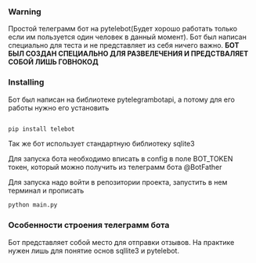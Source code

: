 ### Warning
Простой телеграмм бот на pytelebot(Будет хорошо работать только если им пользуется один человек в данный момент). Бот был написан специально для теста и не представляет из себя ничего важно.
**БОТ БЫЛ СОЗДАН СПЕЦИАЛЬНО ДЛЯ РАЗВЕЛЕЧЕНИЯ И ПРЕДСТВАЛЯЕТ СОБОЙ ЛИШЬ ГОВНОКОД**

### Installing
Бот был написан на библиотеке pytelegrambotapi, а потому для его работы нужно его установить

```bash

pip install telebot
```

Так же бот использует стандартную библиотеку sqlite3

Для запуска бота необходимо вписать в config в поле BOT_TOKEN токен, который можно получить из телеграмм бота @BotFather

Для запуска надо войти в репозитории проекта, запустить в нем терминал и прописать

```bash
python main.py
```

### Особенности строения телеграмм бота
Бот представляет собой место для отправки отзывов. На практике нужен лишь для понятие основ sqllite3 и pytelebot. 
